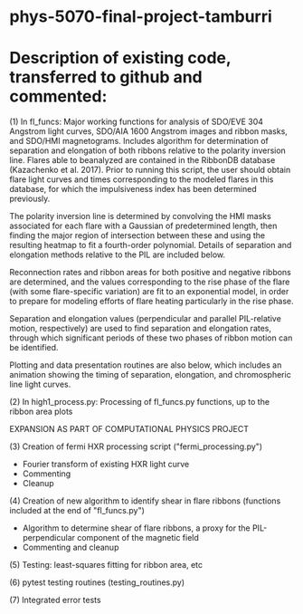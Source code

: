 # phys-5070-final-project-tamburri

# Description of existing code, transferred to github and commented:

(1) In fl_funcs:
Major working functions for analysis of SDO/EVE 304 Angstrom light curves,
SDO/AIA 1600 Angstrom images and ribbon masks, and SDO/HMI magnetograms.
Includes algorithm for determination of separation and elongation of both
ribbons relative to the polarity inversion line. Flares able to beanalyzed
are contained in the RibbonDB database (Kazachenko et al. 2017).  Prior to
running this script, the user should obtain flare light curves and times
corresponding to the modeled flares in this database, for which the
impulsiveness index has been determined previously.

The polarity inversion line is determined by convolving the HMI masks
associated for each flare with a Gaussian of predetermined length, then
finding the major region of intersection between these and using the
resulting heatmap to fit a fourth-order polynomial.  Details of separation
and elongation methods relative to the PIL are included below.

Reconnection rates and ribbon areas for both positive and negative ribbons
are determined, and the values corresponding to the rise phase of the flare
(with some flare-specific variation) are fit to an exponential model, in
order to prepare for modeling efforts of flare heating particularly in the
rise phase.

Separation and elongation values (perpendicular and parallel PIL-relative
motion, respectively) are used to find separation and elongation rates,
through which significant periods of these two phases of ribbon motion can
be identified.

Plotting and data presentation routines are also below, which includes an
animation showing the timing of separation, elongation, and chromospheric
line light curves.

(2) In high1_process.py:
Processing of fl_funcs.py functions, up to the ribbon area plots

EXPANSION AS PART OF COMPUTATIONAL PHYSICS PROJECT

(3) Creation of fermi HXR processing script ("fermi_processing.py")
 - Fourier transform of existing HXR light curve
 - Commenting
 - Cleanup 
 
 (4) Creation of new algorithm to identify shear in flare ribbons (functions included at the end of "fl_funcs.py")
 - Algorithm to determine shear of flare ribbons, a proxy for the PIL-perpendicular component of the magnetic field
 - Commenting and cleanup
 
 (5) Testing: least-squares fitting for ribbon area, etc 
 
 (6) pytest testing routines (testing_routines.py)
 
 (7) Integrated error tests